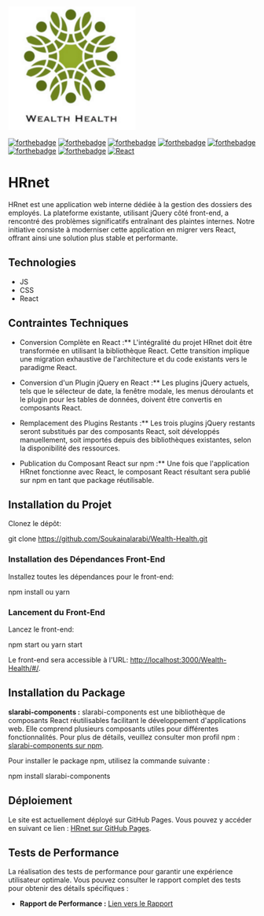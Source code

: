 ![Logo de Mon Projet](src/assets/logo.WebP)

[![forthebadge](https://forthebadge.com/images/badges/made-with-javascript.svg)](https://forthebadge.com)
[![forthebadge](https://forthebadge.com/images/badges/built-with-love.svg)](https://forthebadge.com)
[![forthebadge](https://forthebadge.com/images/badges/open-source.svg)](https://forthebadge.com)
[![forthebadge](https://forthebadge.com/images/badges/check-it-out.svg)](https://forthebadge.com)
[![forthebadge](https://forthebadge.com/images/badges/uses-git.svg)](https://forthebadge.com)
[![forthebadge](https://forthebadge.com/images/badges/uses-css.svg)](https://forthebadge.com)
[![forthebadge](https://forthebadge.com/images/badges/validated-html5.svg)](https://forthebadge.com)
[![React](https://img.shields.io/badge/React-61DAFB?style=for-the-badge&logo=react&logoColor=white)](https://reactjs.org/)


# HRnet

HRnet est une application web interne dédiée à la gestion des dossiers des employés. La plateforme existante, utilisant jQuery côté front-end, a rencontré des problèmes significatifs entraînant des plaintes internes. Notre initiative consiste à moderniser cette application en migrer vers React, offrant ainsi une solution plus stable et performante.

## Technologies

- JS
- CSS
- React

## Contraintes Techniques

- Conversion Complète en React :**
L'intégralité du projet HRnet doit être transformée en utilisant la bibliothèque React. Cette transition implique une migration exhaustive de l'architecture et du code existants vers le paradigme React.

- Conversion d'un Plugin jQuery en React :**
Les plugins jQuery actuels, tels que le sélecteur de date, la fenêtre modale, les menus déroulants et le plugin pour les tables de données, doivent être convertis en composants React.

- Remplacement des Plugins Restants :**
Les trois plugins jQuery restants seront substitués par des composants React, soit développés manuellement, soit importés depuis des bibliothèques existantes, selon la disponibilité des ressources.

- Publication du Composant React sur npm :**
Une fois que l'application HRnet fonctionne avec React, le composant React résultant sera publié sur npm en tant que package réutilisable.


## Installation du Projet
Clonez le dépôt:

git clone https://github.com/Soukainalarabi/Wealth-Health.git

### Installation des Dépendances Front-End
Installez toutes les dépendances pour le front-end:

npm install ou yarn

### Lancement du Front-End
Lancez le front-end:

npm start ou yarn start

Le front-end sera accessible à l'URL: [http://localhost:3000/Wealth-Health/#/](http://localhost:3000/Wealth-Health/#/).

## Installation du Package

**slarabi-components :**
slarabi-components est une bibliothèque de composants React réutilisables facilitant le développement d'applications web. Elle comprend plusieurs composants utiles pour différentes fonctionnalités. 
Pour plus de détails, veuillez consulter mon profil npm : [slarabi-components sur npm](https://www.npmjs.com/package/slarabi-components).

Pour installer le package npm, utilisez la commande suivante :

npm install slarabi-components

## Déploiement

Le site est actuellement déployé sur GitHub Pages. Vous pouvez y accéder en suivant ce lien : [HRnet sur GitHub Pages](https://soukainalarabi.github.io/Wealth-Health/#/).

## Tests de Performance

La réalisation des tests de performance pour garantir une expérience utilisateur optimale. Vous pouvez consulter le rapport complet des tests pour obtenir des détails spécifiques :

- **Rapport de Performance :** [Lien vers le Rapport](https://www.pdffiller.com/jsfiller-desk12/?isShareViaLink=1&lang=fr&projectId=1394893565&loader=tips&MEDIUM_PDFJS=true&PAGE_REARRANGE_V2_MVP=true&richTextFormatting=true&isPageRearrangeV2MVP=true&jsf-page-rearrange-v2=true&jsf-new-header=false&jsf-document-scroll-zoom=true&jsf-redesign-full=false&routeId=ed11ed968baa33e6f096c57a4ffd5646#043971d1ffc142188c68daba12dba1ed)